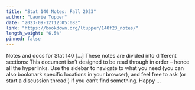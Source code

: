 ```yaml
---
title: "Stat 140 Notes: Fall 2023"
author: "Laurie Tupper"
date: "2023-09-12T12:05:08Z"
link: "https://bookdown.org/ltupper/140f23_notes/"
length_weight: "6.5%"
pinned: false
---
```


Notes and docs for Stat 140 [...] These notes are divided into different sections: This document isn’t designed to be read through in order – hence all the hyperlinks. Use the sidebar to navigate to what you need (you can also bookmark specific locations in your browser), and feel free to ask (or start a discussion thread!) if you can’t find something. Happy ...
